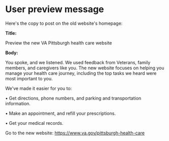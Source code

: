 # User preview message

Here's the copy to post on the old website's homepage:

**Title:**

Preview the new VA Pittsburgh health care website

**Body:**

You spoke, and we listened. We used feedback from Veterans, family members, and caregivers like you. The new website focuses on helping you manage your health care journey, including the top tasks we heard were most important to you.

We've made it easier for you to:

• Get directions, phone numbers, and parking and transportation information.

• Make an appointment, and refill your prescriptions.

• Get your medical records.

Go to the new website: https://www.va.gov/pittsburgh-health-care

